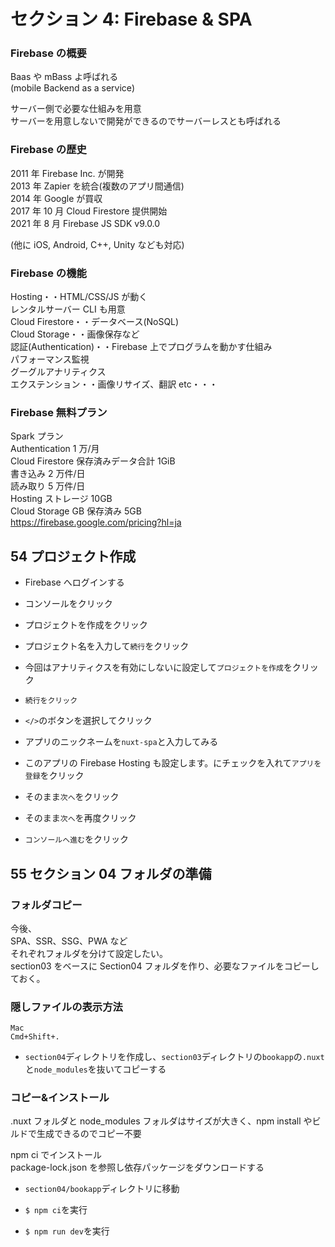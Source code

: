 # セクション 4: Firebase & SPA

### Firebase の概要

Baas や mBass よ呼ばれる<br>
(mobile Backend as a service)<br>

サーバー側で必要な仕組みを用意<br>
サーバーを用意しないで開発ができるのでサーバーレスとも呼ばれる<br>

### Firebase の歴史

2011 年 Firebase Inc. が開発<br>
2013 年 Zapier を統合(複数のアプリ間通信)<br>
2014 年 Google が買収<br>
2017 年 10 月 Cloud Firestore 提供開始<br>
2021 年 8 月 Firebase JS SDK v9.0.0<br>

(他に iOS, Android, C++, Unity なども対応)<br>

### Firebase の機能

Hosting・・HTML/CSS/JS が動く<br>
レンタルサーバー CLI も用意<br>
Cloud Firestore・・データベース(NoSQL)<br>
Cloud Storage・・画像保存など<br>
認証(Authentication)・・Firebase 上でプログラムを動かす仕組み<br>
パフォーマンス監視<br>
グーグルアナリティクス<br>
エクステンション・・画像リサイズ、翻訳 etc・・・<br>

### Firebase 無料プラン

Spark プラン<br>
Authentication 1 万/月<br>
Cloud Firestore 保存済みデータ合計 1GiB<br>
書き込み 2 万件/日<br>
読み取り 5 万件/日<br>
Hosting ストレージ 10GB<br>
Cloud Storage GB 保存済み 5GB<br>
https://firebase.google.com/pricing?hl=ja<br>

## 54 プロジェクト作成

- Firebase へログインする<br>

* コンソールをクリック<br>

- プロジェクトを作成をクリック<br>

* プロジェクト名を入力して`続行`をクリック<br>

- 今回はアナリティクスを有効にしないに設定して`プロジェクトを作成`をクリック<br>

* `続行をクリック`<br>

- `</>`のボタンを選択してクリック<br>

* アプリのニックネームを`nuxt-spa`と入力してみる<br>

- このアプリの Firebase Hosting も設定します。にチェックを入れて`アプリを登録`をクリック<br>

* そのまま`次へ`をクリック<br>

- そのまま`次へ`を再度クリック<br>

* `コンソールへ進む`をクリック<br>

## 55 セクション 04 フォルダの準備

### フォルダコピー

今後、<br>
SPA、SSR、SSG、PWA など<br>
それぞれフォルダを分けて設定したい。<br>
section03 をベースに Section04 フォルダを作り、必要なファイルをコピーしておく。<br>

### 隠しファイルの表示方法

`Mac`<br>
`Cmd+Shift+.`<br>

- `section04`ディレクトリを作成し、`section03`ディレクトリの`bookapp`の`.nuxt`と`node_modules`を抜いてコピーする<br>

### コピー&インストール

.nuxt フォルダと node_modules フォルダはサイズが大きく、npm install やビルドで生成できるのでコピー不要<br>

npm ci でインストール<br>
package-lock.json を参照し依存パッケージをダウンロードする<br>

- `section04/bookapp`ディレクトリに移動<br>

* `$ npm ci`を実行<br>

- `$ npm run dev`を実行<br>
